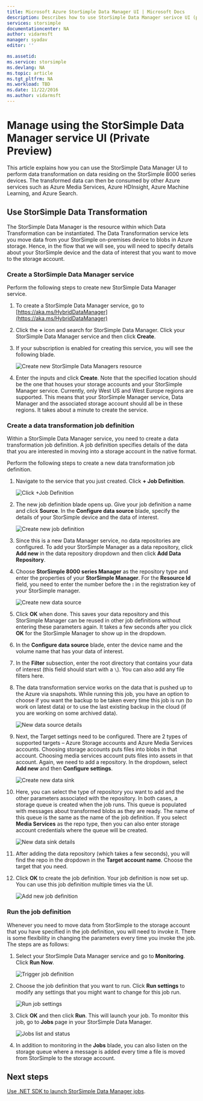 ```yaml
---
title: Microsoft Azure StorSimple Data Manager UI | Microsoft Docs
description: Describes how to use StorSimple Data Manager serivce UI (private preview)
services: storsimple
documentationcenter: NA
author: vidarmsft
manager: syadav
editor: ''

ms.assetid: 
ms.service: storsimple
ms.devlang: NA
ms.topic: article
ms.tgt_pltfrm: NA
ms.workload: TBD
ms.date: 11/22/2016
ms.author: vidarmsft
---
```


# Manage using the StorSimple Data Manager service UI (Private Preview)

This article explains how you can use the StorSimple Data Manager UI to perform data transformation on data residing on the StorSimple 8000 series devices. The transformed data can then be consumed by other Azure services such as Azure Media Services, Azure HDInsight, Azure Machine Learning, and Azure Search. 


## Use StorSimple Data Transformation

The StorSimple Data Manager is the resource within which Data Transformation can be instantiated. The Data Transformation service lets you move data from your StorSimple on-premises device to blobs in Azure storage. Hence, in the flow that we will see, you will need to specify details about your StorSimple device and the data of interest that you want to move to the storage account.

### Create a StorSimple Data Manager service

Perform the following steps to create new StorSimple Data Manager service.

1. To create a StorSimple Data Manager service, go to [https://aka.ms/HybridDataManager](https://aka.ms/HybridDataManager)

2. Click the **+** icon and search for StorSimple Data Manager. Click your StorSimple Data Manager service and then click **Create**.

3. If your subscription is enabled for creating this service, you will see the following blade.

    ![Create new StorSimple Data Managers resource](./media/storsimple-data-manager-ui/create-new-data-manager-service.png)

4. Enter the inputs and click **Create**. Note that the specified location should be the one that houses your storage accounts and your StorSimple Manager service. Currently, only West US and West Europe regions are supported. This means that your StorSimple Manager service, Data Manager and the associated storage account should all be in these regions. It takes about a minute to create the service.

### Create a data transformation job definition

Within a StorSimple Data Manager service, you need to create a data transformation job definition. A job definition specifies details of the data that you are interested in moving into a storage account in the native format. 

Perform the following steps to create a new data transformation job definition.

1.	Navigate to the service that you just created. Click **+ Job Definition**.

    ![Click +Job Definition](./media/storsimple-data-manager-ui/click-add-job-definition.png)

2. The new job definition blade opens up. Give your job definition a name and click **Source**. In the **Configure data source** blade, specify the details of your StorSimple device and the data of interest.

    ![Create new job definition](./media/storsimple-data-manager-ui//create-new-job-deifnition.png)

3. Since this is a new Data Manager service, no data repositories are configured. To add your StorSimple Manager as a data repository, click **Add new** in the data repository dropdown and then click **Add Data Repository**.

4. Choose **StorSimple 8000 series Manager** as the repository type and enter the properties of your **StorSimple Manager**. For the **Resource Id** field, you need to enter the number before the **:** in the registration key of your StorSimple manager.

    ![Create new data source](./media/storsimple-data-manager-ui/create-new-data-source.png)

5.	Click **OK** when done. This saves your data repository and this StorSimple Manager can be reused in other job definitions without entering these parameters again. It takes a few seconds after you click **OK** for the StorSimple Manager to show up in the dropdown.

6.	In the **Configure data source** blade, enter the device name and the volume name that has your data of interest.

7.	In the **Filter** subsection, enter the root directory that contains your data of interest (this field should start with a `\`). You can also add any file filters here.

8.	The data transformation service works on the data that is pushed up to the Azure via snapshots. While running this job, you have an option to choose if you want the backup to be taken every time this job is run (to work on latest data) or to use the last existing backup in the cloud (if you are working on some archived data).

    ![New data source details](./media/storsimple-data-manager-ui/new-data-source-details.png)

9. Next, the Target settings need to be configured. There are 2 types of supported targets – Azure Storage accounts and Azure Media Services accounts. Choosing storage accounts puts files into blobs in that account. Choosing media services account puts files into assets in that account. Again, we need to add a repository. In the dropdown, select **Add new** and then **Configure settings**.

    ![Create new data sink](./media/storsimple-data-manager-ui/create-new-data-sink.png)

10. Here, you can select the type of repository you want to add and the other parameters associated with the repository. In both cases, a storage queue is created when the job runs. This queue is populated with messages about transformed blobs as they are ready. The name of this queue is the same as the name of the job definition. If you select **Media Services** as the repo type, then you can also enter storage account credentials where the queue will be created.

    ![New data sink details](./media/storsimple-data-manager-ui/new-data-sink-details.png)

11.	After adding the data repository (which takes a few seconds), you will find the repo in the dropdown in the **Target account name**.  Choose the target that you need.

12.	Click **OK** to create the job definition. Your job definition is now set up. You can use this job definition multiple times via the UI.

    ![Add new job definition](./media/storsimple-data-manager-ui/add-new-job-definition.png)

### Run the job definition

Whenever you need to move data from StorSimple to the storage account that you have specified in the job definition, you will need to invoke it. There is some flexibility in changing the parameters every time you invoke the job. The steps are as follows:

1. Select your StorSimple Data Manager service and go to **Monitoring**. Click **Run Now**.

    ![Trigger job definition](./media/storsimple-data-manager-ui/run-now.png)

2. Choose the job definition that you want to run. Click **Run settings** to modify any settings that you might want to change for this job run.

    ![Run job settings](./media/storsimple-data-manager-ui/run-settings.png)

3. Click **OK** and then click **Run**. This will launch your job. To monitor this job, go to **Jobs** page in your StorSimple Data Manager.

    ![Jobs list and status](./media/storsimple-data-manager-ui/jobs-list-and-status.png)

4. In addition to monitoring in the **Jobs** blade, you can also listen on the storage queue where a message is added every time a file is moved from StorSimple to the storage account.


## Next steps

[Use .NET SDK to launch StorSimple Data Manager jobs](storsimple-data-manager-dotnet-jobs.md).